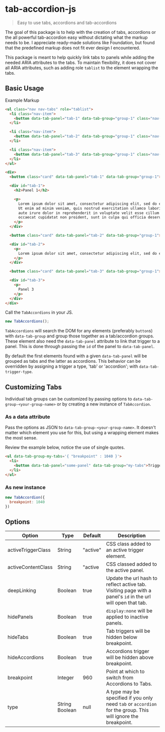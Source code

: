 # tab-accordion-js
> Easy to use tabs, accordions and tab-accordions

The goal of this package is to help with the creation of tabs, accordions or the all powerful tab-accordion easy without dictating what the markup needs to be. I appreciate ready-made solutions like Foundation, but found that the predefined markup does not fit ever design I encountered.

This package is meant to help quickly link tabs to panels while adding the needed ARIA attributes to the tabs. To maintain flexibility, it does not cover all ARIA attributes, such as adding role `tablist` to the element wrapping the tabs.

## Basic Usage

Example Markup
```html
<ul class="nav nav-tabs" role="tablist">
  <li class="nav-item">
    <button data-tab-panel="tab-1" data-tab-group="group-1" class="nav-link">Tab 1</button>
  </li>

  <li class="nav-item">
    <button data-tab-panel="tab-2" data-tab-group="group-1" class="nav-link">Tab 2</button>
  </li>

  <li class="nav-item">
    <button data-tab-panel="tab-3" data-tab-group="group-1" class="nav-link">Tab 3</button>
  </li>
</ul>

<div>
  <button class="card" data-tab-panel="tab-1" data-tab-group="group-1">Accordion 1</button>

  <div id="tab-1">
    <h2>Panel 1</h2>

    <p>
      Lorem ipsum dolor sit amet, consectetur adipiscing elit, sed do eiusmod tempor incididunt ut labore et dolore magna aliqua.
      Ut enim ad minim veniam, quis nostrud exercitation ullamco laboris nisi ut aliquip ex ea commodo consequat. Duis
      aute irure dolor in reprehenderit in voluptate velit esse cillum dolore eu fugiat nulla pariatur. Excepteur sint
      occaecat cupidatat non proident, sunt in culpa qui officia deserunt mollit anim id est laborum.
    </p>
  </div>

  <button class="card" data-tab-panel="tab-2" data-tab-group="group-1">Accordion 2</button>

  <div id="tab-2">
    <p>
      Lorem ipsum dolor sit amet, consectetur adipiscing elit, sed do eiusmod tempor incididunt ut labore et dolore magna aliqua.
    </p>
  </div>

  <button class="card" data-tab-panel="tab-3" data-tab-group="group-1">Accordion 3</button>

  <div id="tab-3">
    <p>
      Panel 3
    </p>
  </div>
</div>
```

Call the `TabAccordions` in your JS.
```JavaScript
new TabAccordions();
```

`TabAccordions` will search the DOM for any elements (preferably `button`s) with `data-tab-group` and group those together as a tab/accordion groups. These element also need the `data-tab-panel` attribute to link that trigger to a panel. This is done through passing the `id` of the panel to `data-tab-panel`.

By default the first elements found with a given `data-tab-panel` will be grouped as tabs and the latter as accordions. This behavior can be overridden by assigning a trigger a type, 'tab' or 'accordion'; with `data-tab-trigger-type`.

## Customizing Tabs

Individual tab groups can be customized by passing options to `data-tab-group-<your-group-name>` or by creating a new instance of `TabAccordion`.

### As a data attribute

Pass the options as JSON to `data-tab-group-<your-group-name>`. It doesn't matter which element you use for this, but using a wrapping element makes the most sense.

Review the example below, notice the use of single quotes.

```html
<ul data-tab-group-my-tabs='{ "breakpoint" : 1040 }'>
  <li>
    <button data-tab-panel="some-panel" data-tab-group="my-tabs">Trigger</button>
  </li>
</ul>
```

### As new instance

```JavaScript
new TabAccordion({
  breakpoint: 1040
})
```

## Options

| Option | Type | Default | Description |
| --- | --- | --- | --- |
| activeTriggerClass | String | "active" | CSS class added to an active trigger element. |
| activeContentClass | String | "active | CSS classed added to the active panel. |
| deepLinking | Boolean | true | Update the url hash to reflect active tab. Visiting page with a panel's `id` in the url will open that tab. |
| hidePanels | Boolean | true | `display:none` will be applied to inactive panels. |
| hideTabs | Boolean | true | Tab triggers will be hidden below breakpoint. |
| hideAccordions | Boolean | true | Accordions trigger will be hidden above breakpoint. |
| breakpoint | Integer | 960 | Point at which to switch from Accordions to Tabs. |
| type | String Boolean | null | A type may be specified if you only need `tab` or `accordion` for the group. This will ignore the breakpoint. |
